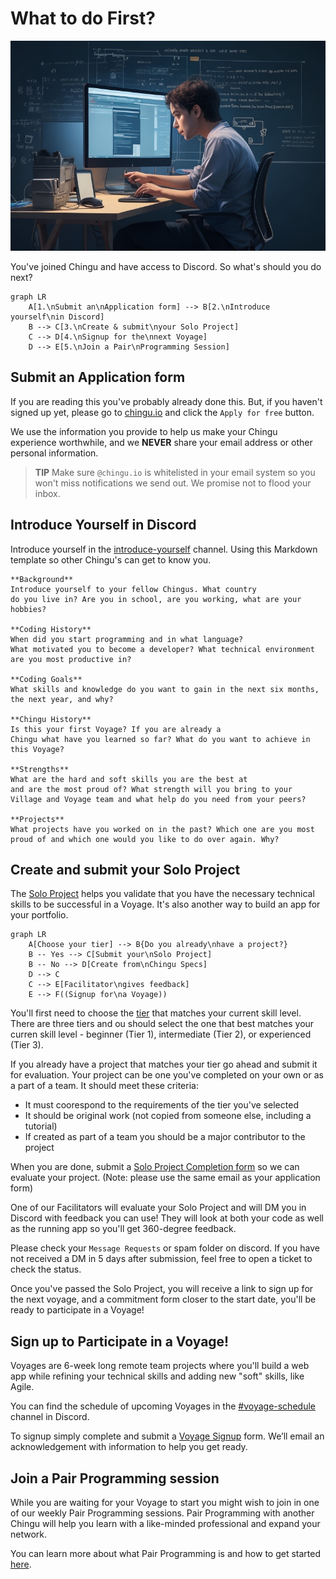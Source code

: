 # What to do First?

![Web Developer getting started](./assets/WebDev_getting_started.jpeg)

You've joined Chingu and have access to Discord. So what's should you do next?

```mermaid
graph LR
    A[1.\nSubmit an\nApplication form] --> B[2.\nIntroduce yourself\nin Discord]
    B --> C[3.\nCreate & submit\nyour Solo Project]
    C --> D[4.\nSignup for the\nnext Voyage]
    D --> E[5.\nJoin a Pair\nProgramming Session]
```

## Submit an Application form

If you are reading this you've probably already done this. But, if you haven't
signed up yet, please go to [chingu.io](https://chingu.io) and click the `Apply for free` button.
    
We use the information you provide to help us make your Chingu experience worthwhile, and we **NEVER** share your email address or other personal information.  

> **TIP** Make sure `@chingu.io` is whitelisted in your email system so you won't miss notifications we send out. We promise not to flood your inbox.

    
## Introduce Yourself in Discord

Introduce yourself in the [introduce-yourself](https://discord.com/channels/330284646283608064/553103063649353738) channel. Using this Markdown template so other Chingu's 
can get to know you.
    
```
**Background** 
Introduce yourself to your fellow Chingus. What country 
do you live in? Are you in school, are you working, what are your 
hobbies?

**Coding History** 
When did you start programming and in what language?
What motivated you to become a developer? What technical environment
are you most productive in?

**Coding Goals** 
What skills and knowledge do you want to gain in the next six months,
the next year, and why?

**Chingu History** 
Is this your first Voyage? If you are already a 
Chingu what have you learned so far? What do you want to achieve in 
this Voyage?

**Strengths** 
What are the hard and soft skills you are the best at 
and are the most proud of? What strength will you bring to your 
Village and Voyage team and what help do you need from your peers?

**Projects** 
What projects have you worked on in the past? Which one are you most 
proud of and which one would you like to do over again. Why?
```

## Create and submit your Solo Project

The [Solo Project](../guides/soloproject/soloproject.md) helps you validate that you have 
the necessary technical skills to be successful in a Voyage. It's also another 
way to build an app for your portfolio.
```mermaid
graph LR
    A[Choose your tier] --> B{Do you already\nhave a project?}
    B -- Yes --> C[Submit your\nSolo Project]
    B -- No --> D[Create from\nChingu Specs]
    D --> C
    C --> E[Facilitator\ngives feedback]
    E --> F((Signup for\na Voyage))
```
    
You'll first need to choose the [tier](https://github.com/chingu-voyages/Handbook/blob/main/docs/guides/soloproject/soloproject.md#1-choose-your-tier-1%EF%B8%8F%E2%83%A3-2%EF%B8%8F%E2%83%A3-3%EF%B8%8F%E2%83%A3) that matches your 
current skill level. There are three tiers and ou should select the one that 
best matches your curren skill level - beginner (Tier 1), 
intermediate (Tier 2), or experienced (Tier 3). 
    
If you already have a project that matches your tier 
go ahead and submit it for evaluation. Your project can be one you've completed 
on your own or as a part of a team. It should meet these criteria:
    
- It must coorespond to the requirements of the tier you've selected
- It should be original work (not copied from someone else, including a tutorial)
- If created as part of a team you should be a major contributor to the project

When you are done, submit a [Solo Project Completion form](https://docs.google.com/forms/d/e/1FAIpQLSdN3dN7OjzppDCBNIsIf-bOJC_XAlQ9eiPcYQx_m6DfhaiRmA/viewform) so we can evaluate your project. 
(Note: please use the same email as your application form)
    
One of our Facilitators will evaluate your Solo Project and will DM you in 
Discord with feedback you can use! They will look at both your code as well 
as the running app so you'll get 360-degree feedback. 

Please check your `Message Requests` or spam folder on discord. If you have not received a DM in 5 days after submission, feel free to open a ticket to check the status.

Once you've passed the Solo Project, you will receive a link to sign up for the next voyage, and a commitment form closer to the start date, you'll be ready to participate in a Voyage!
    

## Sign up to Participate in a Voyage!

Voyages are 6-week long remote team projects where you'll build a web app
while refining your technical skills and adding new "soft" skills, like Agile.

You can find the schedule of upcoming Voyages in the 
[#voyage-schedule](https://discord.com/channels/330284646283608064/913775964138393611) 
channel in Discord. 
    
To signup simply complete and submit a [Voyage Signup](https://forms.gle/QGLbjKubYVfmSLMJ7) form. We’ll email an acknowledgement with information to help you get ready.
    

## Join a Pair Programming session

While you are waiting for your Voyage to start you might wish to join in one of
our weekly Pair Programming sessions. Pair Programming with another Chingu will
help you learn with a like-minded professional and expand your network.

You can learn more about what Pair Programming is and how to get started
[here](../guides/pairprog.md).
